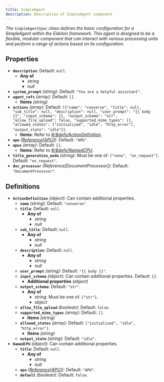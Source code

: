 ```yaml
---
title: SimpleAgent
description: Description of SimpleAgent component
---
```

*The `SimpleAgentSpec` class defines the basic configuration for a SimpleAgent within the Eidolon framework. This
agent is designed to be a flexible, modular component that can interact with various processing units and perform a
range of actions based on its configuration.*

## Properties

- **`description`**: Default: `null`.
  - **Any of**
    - *string*
    - *null*
- **`system_prompt`** *(string)*: Default: `"You are a helpful assistant"`.
- **`agent_refs`** *(array)*: Default: `[]`.
  - **Items** *(string)*
- **`actions`** *(array)*: Default: `[{"name": "converse", "title": null, "sub_title": null, "description": null, "user_prompt": "{{ body }}", "input_schema": {}, "output_schema": "str", "allow_file_upload": false, "supported_mime_types": [], "allowed_states": ["initialized", "idle", "http_error"], "output_state": "idle"}]`.
  - **Items**: Refer to *[#/$defs/ActionDefinition](#%24defs/ActionDefinition)*.
- **`apu`** *([Reference[APU]](/docs/components/apu/overview/))*: Default: `"APU"`.
- **`apus`** *(array)*: Default: `[]`.
  - **Items**: Refer to *[#/$defs/NamedCPU](#%24defs/NamedCPU)*.
- **`title_generation_mode`** *(string)*: Must be one of: `["none", "on_request"]`. Default: `"on_request"`.
- **`doc_processor`** *(Reference[DocumentProcessor])*: Default: `"DocumentProcessor"`.
## Definitions

- <a id="%24defs/ActionDefinition"></a>**`ActionDefinition`** *(object)*: Can contain additional properties.
  - **`name`** *(string)*: Default: `"converse"`.
  - **`title`**: Default: `null`.
    - **Any of**
      - *string*
      - *null*
  - **`sub_title`**: Default: `null`.
    - **Any of**
      - *string*
      - *null*
  - **`description`**: Default: `null`.
    - **Any of**
      - *string*
      - *null*
  - **`user_prompt`** *(string)*: Default: `"{{ body }}"`.
  - **`input_schema`** *(object)*: Can contain additional properties. Default: `{}`.
    - **Additional properties** *(object)*
  - **`output_schema`**: Default: `"str"`.
    - **Any of**
      - *string*: Must be one of: `["str"]`.
      - *object*
  - **`allow_file_upload`** *(boolean)*: Default: `false`.
  - **`supported_mime_types`** *(array)*: Default: `[]`.
    - **Items** *(string)*
  - **`allowed_states`** *(array)*: Default: `["initialized", "idle", "http_error"]`.
    - **Items** *(string)*
  - **`output_state`** *(string)*: Default: `"idle"`.
- <a id="%24defs/NamedCPU"></a>**`NamedCPU`** *(object)*: Can contain additional properties.
  - **`title`**: Default: `null`.
    - **Any of**
      - *string*
      - *null*
  - **`apu`** *([Reference[APU]](/docs/components/apu/overview/))*: Default: `"APU"`.
  - **`default`** *(boolean)*: Default: `false`.
